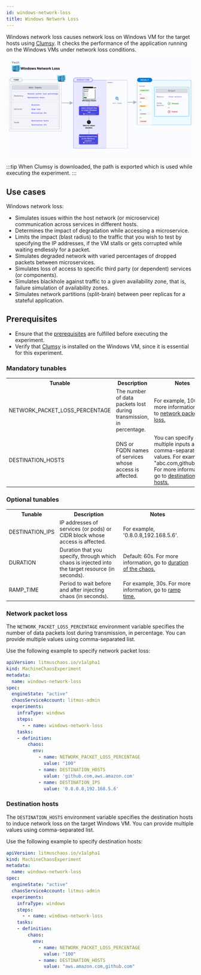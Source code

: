 ```yaml
---
id: windows-network-loss
title: Windows Network Loss
---
```


Windows network loss causes network loss on Windows VM for the target hosts using [Clumsy](https://jagt.github.io/clumsy/index.html). It checks the performance of the application running on the Windows VMs under network loss conditions.

![Windows Network Loss](./static/images/windows-network-loss.png)

:::tip
When Clumsy is downloaded, the path is exported which is used while executing the experiment. 
:::

## Use cases

Windows network loss:
- Simulates issues within the host network (or microservice) communication across services in different hosts.
- Determines the impact of degradation while accessing a microservice.
- Limits the impact (blast radius) to the traffic that you wish to test by specifying the IP addresses, if the VM stalls or gets corrupted while waiting endlessly for a packet.
- Simulates degraded network with varied percentages of dropped packets between microservices.
- Simulates loss of access to specific third party (or dependent) services (or components).
- Simulates blackhole against traffic to a given availability zone, that is, failure simulation of availability zones.
- Simulates network partitions (split-brain) between peer replicas for a stateful application.

## Prerequisites
- Ensure that the [prerequisites](/docs/chaos-engineering/use-harness-ce/chaos-faults/windows/prerequisites) are fulfilled before executing the experiment.
- Verify that [Clumsy](https://jagt.github.io/clumsy/download.html) is installed on the Windows VM, since it is essential for this experiment.

### Mandatory tunables

   <table>
      <tr>
        <th> Tunable </th>
        <th> Description </th>
        <th> Notes </th>
      </tr>
      <tr>
        <td> NETWORK_PACKET_LOSS_PERCENTAGE </td>
        <td> The number of data packets lost during transmission, in percentage. </td>
        <td> For example, 100. For more information, go to <a href="#network-packet-loss"> network packet loss. </a></td>
      </tr>
      <tr>
          <td> DESTINATION_HOSTS </td>
          <td> DNS or FQDN names of services whose access is affected. </td>
          <td> You can specify multiple inputs as comma-separated values. For example, "abc.com,github.com". For more information, go to <a href="#destination-hosts"> destination hosts. </a></td>
      </tr>
    </table>

### Optional tunables
   <table>
      <tr>
        <th> Tunable </th>
        <th> Description </th>
        <th> Notes </th>
      </tr>
      <tr>
        <td> DESTINATION_IPS </td>
        <td> IP addresses of services (or pods) or CIDR block whose access is affected. </td>
        <td> For example, '0.8.0.8,192.168.5.6'. </td>
      </tr>
      <tr>
        <td> DURATION </td>
        <td> Duration that you specify, through which chaos is injected into the target resource (in seconds).</td>
        <td> Default: 60s. For more information, go to <a href="/docs/chaos-engineering/use-harness-ce/chaos-faults/common-tunables-for-all-faults#duration-of-the-chaos"> duration of the chaos. </a></td>
      </tr>
      <tr>
        <td> RAMP_TIME </td>
        <td> Period to wait before and after injecting chaos (in seconds). </td>
        <td> For example, 30s. For more information, go to <a href="/docs/chaos-engineering/use-harness-ce/chaos-faults/common-tunables-for-all-faults#ramp-time"> ramp time. </a></td>
      </tr>
    </table>

### Network packet loss

The `NETWORK_PACKET_LOSS_PERCENTAGE` environment variable specifies the number of data packets lost during transmission, in percentage. You can provide multiple values using comma-separated list. 

Use the following example to specify network packet loss:

[embedmd]:# (./static/manifests/windows-network-loss/network-packet-loss.yaml yaml)
```yaml
apiVersion: litmuschaos.io/v1alpha1
kind: MachineChaosExperiment
metadata:
  name: windows-network-loss
spec:
  engineState: "active"
  chaosServiceAccount: litmus-admin
  experiments:
    infraType: windows
    steps:
      - - name: windows-network-loss
    tasks:
    - definition:
        chaos:
          env:
            - name: NETWORK_PACKET_LOSS_PERCENTAGE
              value: "100"
            - name: DESTINATION_HOSTS
              value: 'github.com,aws.amazon.com'
            - name: DESTINATION_IPS
              value: '0.8.0.8,192.168.5.6'
```

### Destination hosts
The `DESTINATION_HOSTS` environment variable specifies the destination hosts to induce network loss on the target Windows VM. You can provide multiple values using comma-separated list. 

Use the following example to specify destination hosts:

[embedmd]:# (./static/manifests/windows-network-loss/destination-hosts.yaml yaml)
```yaml
apiVersion: litmuschaos.io/v1alpha1
kind: MachineChaosExperiment
metadata:
  name: windows-network-loss
spec:
  engineState: "active"
  chaosServiceAccount: litmus-admin
  experiments:
    infraType: windows
    steps:
      - - name: windows-network-loss
    tasks:
    - definition:
        chaos:
          env:
            - name: NETWORK_PACKET_LOSS_PERCENTAGE
              value: "100"
            - name: DESTINATION_HOSTS
              value: "aws.amazon.com,github.com"
```